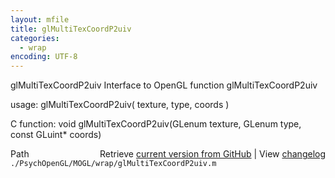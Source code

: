 ```yaml
---
layout: mfile
title: glMultiTexCoordP2uiv
categories:
  - wrap
encoding: UTF-8
---
```


glMultiTexCoordP2uiv  Interface to OpenGL function glMultiTexCoordP2uiv

usage:  glMultiTexCoordP2uiv( texture, type, coords )

C function:  void glMultiTexCoordP2uiv(GLenum texture, GLenum type, const GLuint\* coords)


<div class="code_header" style="text-align:right;">
  <span style="float:left;">Path&nbsp;&nbsp;</span> <span class="counter">Retrieve <a href=
  "https://raw.github.com/Psychtoolbox-3/Psychtoolbox-3/beta/./PsychOpenGL/MOGL/wrap/glMultiTexCoordP2uiv.m">current version from GitHub</a> | View <a href=
  "https://github.com/Psychtoolbox-3/Psychtoolbox-3/commits/beta/./PsychOpenGL/MOGL/wrap/glMultiTexCoordP2uiv.m">changelog</a></span>
</div>
<div class="code">
  <code>./PsychOpenGL/MOGL/wrap/glMultiTexCoordP2uiv.m</code>
</div>
